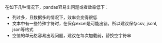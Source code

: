 在如下几种情况下，pandas容易出问题或者效率低下：
- 列过多，且数据多的情况下，效率会变得很低
- 文本中有一些特殊字符时，在保存excel是可能出错，所以建议保存csv, jsonl, json等格式
- 空值的单元格容易出现问题，建议在每次加载前，替换空字符串